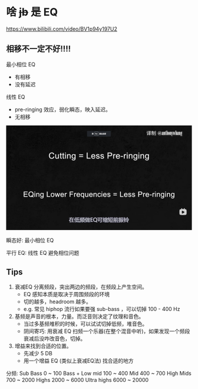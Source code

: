 # 啥 ~~jb~~ 是 EQ

https://www.bilibili.com/video/BV1p94y197U2

## 相移不一定不好!!!!

最小相位 EQ
- 有相移
- 没有延迟

线性 EQ
- pre-ringing 效应，弱化瞬态，映入延迟。
- 无相移

![1679810378631](image/EQ/1679810378631.png)

瞬态好: 最小相位 EQ

平行 EQ: 线性 EQ 避免相位问题


## Tips

1. 衰减EQ 分离频段，突出两边的频段，在频段上产生空间。
    * EQ 感知本质是取决于周围频段的环境
    * 切的越多，headroom 越多。
    * e.g. 常见 hiphop 流行如果要强 sub-bass ，可以切掉 100 - 400 Hz
2. 基频是声音的根本，力量。而泛音则决定了纹理和音色。
    * 当过多基频堆积的时候，可以试试切掉低频，堆音色。
    * 阴间寄巧: 用衰减 EQ 扫频一个乐器(在整个混音中听)，如果发现一个频段衰减后没咋改音色，切掉。
3. 增益来找到合适的位置。
    * 先减少 5 DB
    * 用一个增益 EQ (类似上衰减EQ法) 找合适的地方

分频:
Sub Bass            0 ~ 100
Bass + Low mid      100 ~ 400 
Mid                 400 ~ 700
High Mids           700 ~ 2000
Highs               2000 ~ 6000
Ultra highs         6000 ~ 20000